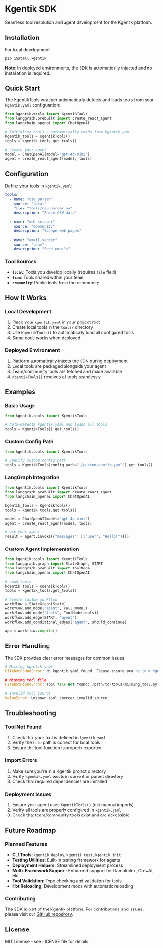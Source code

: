 # Kgentik SDK

Seamless tool resolution and agent development for the Kgentik platform.

## Installation

For local development:

```bash
pip install kgentik
```

**Note**: In deployed environments, the SDK is automatically injected and no installation is required.

## Quick Start

The KgentikTools wrapper automatically detects and loads tools from your `kgentik.yaml` configuration:

```python
from kgentik.tools import KgentikTools
from langgraph.prebuilt import create_react_agent
from langchain_openai import ChatOpenAI

# Initialize tools - automatically reads from kgentik.yaml
kgentik_tools = KgentikTools()
tools = kgentik_tools.get_tools()

# Create your agent
model = ChatOpenAI(model="gpt-4o-mini")
agent = create_react_agent(model, tools)
```

## Configuration

Define your tools in `kgentik.yaml`:

```yaml
tools:
  - name: "csv_parser"
    source: "local"
    file: "tools/csv_parser.py"
    description: "Parse CSV data"
  
  - name: "web-scraper"
    source: "community"
    description: "Scrape web pages"
  
  - name: "email-sender"
    source: "team"
    description: "Send emails"
```

### Tool Sources

- **`local`**: Tools you develop locally (requires `file` field)
- **`team`**: Tools shared within your team
- **`community`**: Public tools from the community

## How It Works

### Local Development

1. Place your `kgentik.yaml` in your project root
2. Create local tools in the `tools/` directory
3. Use `KgentikTools()` to automatically load all configured tools
4. Same code works when deployed!

### Deployed Environment

1. Platform automatically injects the SDK during deployment
2. Local tools are packaged alongside your agent
3. Team/community tools are fetched and made available
4. `KgentikTools()` resolves all tools seamlessly

## Examples

### Basic Usage

```python
from kgentik.tools import KgentikTools

# Auto-detects kgentik.yaml and loads all tools
tools = KgentikTools().get_tools()
```

### Custom Config Path

```python
from kgentik.tools import KgentikTools

# Specify custom config path
tools = KgentikTools(config_path="./custom-config.yaml").get_tools()
```

### LangGraph Integration

```python
from kgentik.tools import KgentikTools
from langgraph.prebuilt import create_react_agent
from langchain_openai import ChatOpenAI

kgentik_tools = KgentikTools()
tools = kgentik_tools.get_tools()

model = ChatOpenAI(model="gpt-4o-mini")
agent = create_react_agent(model, tools)

# Use your agent
result = agent.invoke({"messages": [("user", "Hello!")]})
```

### Custom Agent Implementation

```python
from kgentik.tools import KgentikTools
from langgraph.graph import StateGraph, START
from langgraph.prebuilt import ToolNode
from langchain_openai import ChatOpenAI

# Load tools
kgentik_tools = KgentikTools()
tools = kgentik_tools.get_tools()

# Create custom workflow
workflow = StateGraph(State)
workflow.add_node("agent", call_model)
workflow.add_node("tools", ToolNode(tools))
workflow.add_edge(START, "agent")
workflow.add_conditional_edges("agent", should_continue)

app = workflow.compile()
```

## Error Handling

The SDK provides clear error messages for common issues:

```python
# Missing kgentik.yaml
FileNotFoundError: No kgentik.yaml found. Please ensure you're in a Kgentik project directory or provide a config_path.

# Missing tool file
FileNotFoundError: Tool file not found: /path/to/tools/missing_tool.py

# Invalid tool source
ValueError: Unknown tool source: invalid_source
```

## Troubleshooting

### Tool Not Found

1. Check that your tool is defined in `kgentik.yaml`
2. Verify the `file` path is correct for local tools
3. Ensure the tool function is properly exported

### Import Errors

1. Make sure you're in a Kgentik project directory
2. Verify `kgentik.yaml` exists in current or parent directory
3. Check that required dependencies are installed

### Deployment Issues

1. Ensure your agent uses `KgentikTools()` (not manual imports)
2. Verify all tools are properly configured in `kgentik.yaml`
3. Check that team/community tools exist and are accessible

## Future Roadmap

### Planned Features

- **CLI Tools**: `kgentik deploy`, `kgentik test`, `kgentik init`
- **Testing Utilities**: Built-in testing framework for agents
- **Deployment Helpers**: Streamlined deployment process
- **Multi-Framework Support**: Enhanced support for LlamaIndex, CrewAI, etc.
- **Tool Validation**: Type checking and validation for tools
- **Hot Reloading**: Development mode with automatic reloading

### Contributing

The SDK is part of the Kgentik platform. For contributions and issues, please visit our [GitHub repository](https://github.com/kgentik/kgentik).

## License

MIT License - see LICENSE file for details.
